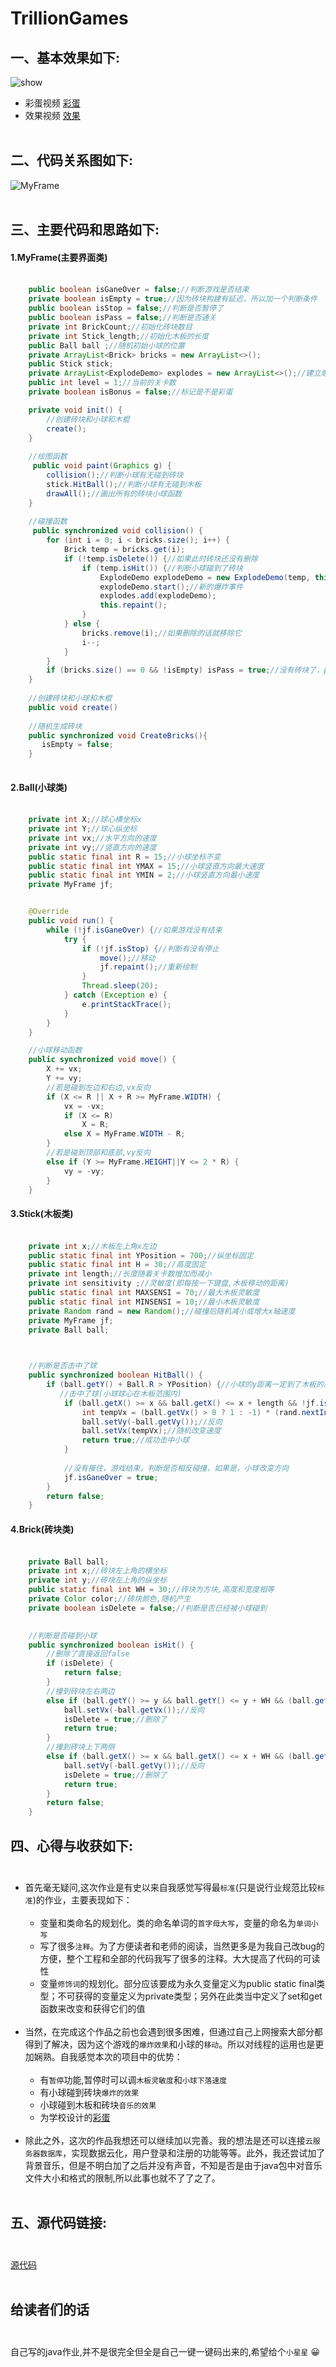 # TrillionGames
## 一、基本效果如下:
![show](https://user-images.githubusercontent.com/73374331/120475534-0fc93c80-c3dc-11eb-8891-477dda3cb00c.gif)
* 彩蛋视频
[彩蛋](https://user-images.githubusercontent.com/73374331/120473037-2d48d700-c3d9-11eb-903a-28b57151f407.mov)
* 效果视频
[效果](https://user-images.githubusercontent.com/73374331/120473123-45205b00-c3d9-11eb-849d-229b8012f99f.mov)
<br></br>
## 二、代码关系图如下:
![MyFrame](https://user-images.githubusercontent.com/73374331/120478008-f970b000-c3de-11eb-855b-eb8bd72badc3.png)
<br></br>
## 三、主要代码和思路如下:
#### 1.MyFrame(主要界面类)<br></br>
```Java
    public boolean isGaneOver = false;//判断游戏是否结束
    private boolean isEmpty = true;//因为砖块构建有延迟，所以加一个判断条件
    public boolean isStop = false;//判断是否暂停了
    public boolean isPass = false;//判断是否通关
    private int BrickCount;//初始化砖块数目
    private int Stick_length;//初始化木板的长度
    public Ball ball ;//随机初始小球的位置
    private ArrayList<Brick> bricks = new ArrayList<>();
    public Stick stick;
    private ArrayList<ExplodeDemo> explodes = new ArrayList<>();//建立爆炸类，可能同时时间有多个爆炸类，所以要用arraylist数组
    public int level = 1;//当前的关卡数
    private boolean isBonus = false;//标记是不是彩蛋

    private void init() {
        //创建砖块和小球和木棍
        create();
    }
    
    //绘图函数
     public void paint(Graphics g) {
        collision();//判断小球有无碰到砖块
        stick.HitBall();//判断小球有无碰到木板
        drawAll();//画出所有的砖块小球函数
    }
    
    //碰撞函数
     public synchronized void collision() {
        for (int i = 0; i < bricks.size(); i++) {
            Brick temp = bricks.get(i);
            if (!temp.isDelete()) {//如果此时砖块还没有删除
                if (temp.isHit()) {//判断小球碰到了砖块
                    ExplodeDemo explodeDemo = new ExplodeDemo(temp, this);
                    explodeDemo.start();//新的爆炸事件
                    explodes.add(explodeDemo);
                    this.repaint();
                }
            } else {
                bricks.remove(i);//如果删除的话就移除它
                i--;
            }
        }
        if (bricks.size() == 0 && !isEmpty) isPass = true;//没有砖块了，pass就为true了
    }
    
    //创建砖块和小球和木棍
    public void create()
    
    //随机生成砖块
    public synchronized void CreateBricks(){
       isEmpty = false;
    }
    
```
#### 2.Ball(小球类)<br></br>
```Java
    private int X;//球心横坐标x
    private int Y;//球心纵坐标
    private int vx;//水平方向的速度
    private int vy;//竖直方向的速度
    public static final int R = 15;//小球坐标不变
    public static final int YMAX = 15;//小球竖直方向最大速度
    public static final int YMIN = 2;//小球竖直方向最小速度
    private MyFrame jf;


    @Override
    public void run() {
        while (!jf.isGaneOver) {//如果游戏没有结束
            try {
                if (!jf.isStop) {//判断有没有停止
                    move();//移动
                    jf.repaint();//重新绘制
                }
                Thread.sleep(20);
            } catch (Exception e) {
                e.printStackTrace();
            }
        }
    }

    //小球移动函数
    public synchronized void move() {
        X += vx;
        Y += vy;
        //若是碰到左边和右边,vx反向
        if (X <= R || X + R >= MyFrame.WIDTH) {
            vx = -vx;
            if (X <= R)
                X = R;
            else X = MyFrame.WIDTH - R;
        } 
        //若是碰到顶部和底部,vy反向
        else if (Y >= MyFrame.HEIGHT||Y <= 2 * R) {
            vy = -vy;
        }
    }
```
#### 3.Stick(木板类)<br></br>
```Java
    private int x;//木板左上角x左边
    public static final int YPosition = 700;//纵坐标固定
    public static final int H = 30;//高度固定
    private int length;//长度随着关卡数增加而减小
    private int sensitivity ;//灵敏度(即每按一下键盘,木板移动的距离)
    public static final int MAXSENSI = 70;//最大木板灵敏度
    public static final int MINSENSI = 10;//最小木板灵敏度
    private Random rand = new Random();//碰撞后随机减小或增大x轴速度
    private MyFrame jf;
    private Ball ball;

    

    //判断是否击中了球
    public synchronized boolean HitBall() {
        if (ball.getY() + Ball.R > YPosition) {//小球的y距离一定到了木板的高度
           //击中了球(小球球心在木板范围内)
            if (ball.getX() >= x && ball.getX() <= x + length && !jf.isGaneOver) {
                int tempVx = (ball.getVx() > 0 ? 1 : -1) * (rand.nextInt(15) + 1);//随机改变速度
                ball.setVy(-ball.getVy());//反向
                ball.setVx(tempVx);//随机改变速度
                return true;//成功击中小球
            }
            
            //没有接住，游戏结束，判断是否相反碰撞，如果是，小球改变方向
            jf.isGaneOver = true;
        }
        return false;
    }
```
#### 4.Brick(砖块类)<br></br>
```Java
    private Ball ball;
    private int x;//砖块左上角的横坐标
    private int y;//砖块左上角的纵坐标
    public static final int WH = 30;//砖块为方块,高度和宽度相等
    private Color color;//砖块颜色,随机产生
    private boolean isDelete = false;//判断是否已经被小球碰到

    
    //判断是否碰到小球
    public synchronized boolean isHit() {
        //删除了直接返回false
        if (isDelete) {
            return false;
        }
        //撞到砖块左右两边
        else if (ball.getY() >= y && ball.getY() <= y + WH && (ball.getX() + Ball.R >= x && ball.getX() - Ball.R <= x + WH)) {
            ball.setVx(-ball.getVx());//反向
            isDelete = true;//删除了
            return true;
        } 
        //撞到砖块上下两侧
        else if (ball.getX() >= x && ball.getX() <= x + WH && (ball.getY() + Ball.R >= y && ball.getY() - Ball.R <= y + WH)) {
            ball.setVy(-ball.getVy());//反向
            isDelete = true;//删除了
            return true;
        }
        return false;
    }
```
## 四、心得与收获如下:<br></br>
* 首先毫无疑问,这次作业是有史以来自我感觉写得最`标准`(只是说行业规范比较`标准`)的作业，主要表现如下：<br></br>
    *  变量和类命名的规划化。类的命名单词的`首字母大写`，变量的命名为`单词小写`
    *  写了很多`注释`。为了方便读者和老师的阅读，当然更多是为我自己改bug的方便，整个工程和全部的代码我写了很多的注释。大大提高了代码的可读性
    *  变量`修饰词`的规划化。部分应该要成为永久变量定义为public static final类型；不可获得的变量定义为private类型；另外在此类当中定义了set和get函数来改变和获得它们的值<br></br>
* 当然，在完成这个作品之前也会遇到很多困难，但通过自己上网搜索大部分都得到了解决，因为这个游戏的`爆炸效果`和小球的`移动`。所以对线程的运用也是更加娴熟。自我感觉本次的项目中的优势：<br></br>
    *  有`暂停`功能,暂停时可以调`木板灵敏度`和`小球下落速度`
    *  有小球碰到砖块`爆炸的效果`
    *  小球碰到木板和砖块`音乐的效果`
    *  为学校设计的[彩蛋](https://user-images.githubusercontent.com/73374331/120473037-2d48d700-c3d9-11eb-903a-28b57151f407.mov) <br></br>
* 除此之外，这次的作品我想还可以继续加以完善。我的想法是还可以连接`云服务器数据库`，实现数据云化，用户登录和注册的功能等等。此外，我还尝试加了背景音乐，但是不明白加了之后并没有声音，不知是否是由于java包中对音乐文件大小和格式的限制,所以此事也就不了了之了。<br></br>
## 五、源代码链接:<br></br>
[源代码](https://github.com/lmj2001/TrillionGames)<br></br>
## 给读者们的话<br></br>
  自己写的java作业,并不是很完全但全是自己一键一键码出来的,希望给个`小星星` :grinning: <br></br>
